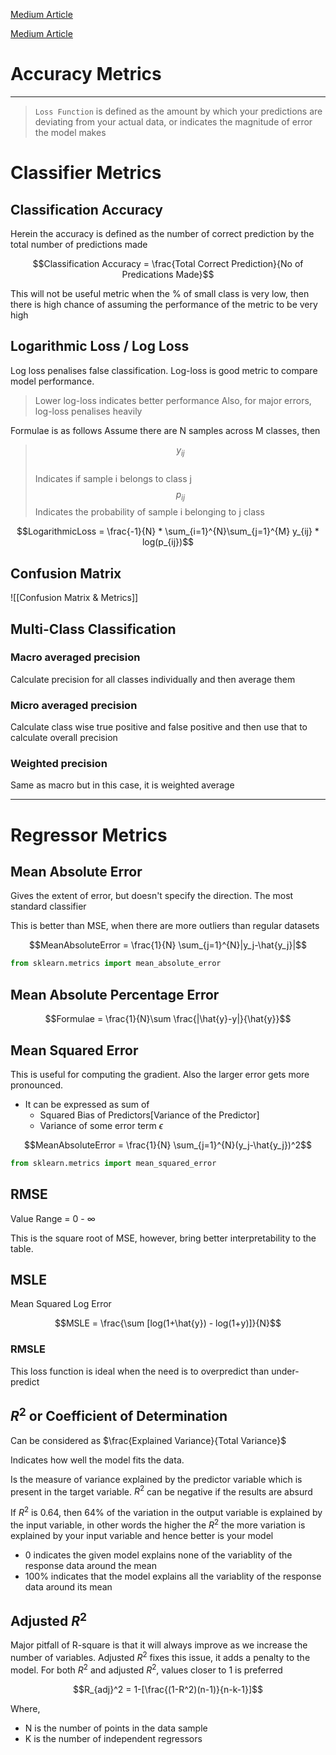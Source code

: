 <a href = "https://towardsdatascience.com/metrics-to-evaluate-your-machine-learning-algorithm-f10ba6e38234">Medium Article </a>

<a href ="https://towardsdatascience.com/your-ultimate-data-science-statistics-mathematics-cheat-sheet-d688a48ad3db"> Medium Article </a>

# Accuracy Metrics
---

> `Loss Function` is defined as the amount by which your predictions are deviating from your actual data, or indicates the magnitude of error the model makes 

# Classifier Metrics

## Classification Accuracy
Herein the accuracy is defined as the number of correct prediction by the total number of predictions made

$$Classification Accuracy = \frac{Total Correct Prediction}{No of Predications Made}$$

This will not be useful metric when the % of small class is very low, then there is high chance of assuming the performance of the metric to be very high

## Logarithmic Loss / Log Loss
Log loss penalises false classification. Log-loss is good metric to compare model performance. 

> Lower log-loss indicates better performance
> Also, for major errors, log-loss penalises heavily


Formulae is as follows 
Assume there are N samples across M classes, then 


> $$y_{ij}$$  
> Indicates if sample i belongs to class j
> $$p_{ij}$$
> Indicates the probability of sample i belonging to j class


$$LogarithmicLoss = \frac{-1}{N} * \sum_{i=1}^{N}\sum_{j=1}^{M} y_{ij} * log(p_{ij})$$

## Confusion Matrix

![[Confusion Matrix & Metrics]]

## Multi-Class Classification

### Macro averaged precision 

Calculate precision for all classes individually and then average them

### Micro averaged precision 
Calculate class wise true positive and false positive and then use that to calculate overall precision

### Weighted precision 
Same as macro but in this case, it is weighted average



---
# Regressor Metrics

## Mean Absolute Error
Gives the extent of error, but doesn't specify the direction. The most standard classifier

This is better than MSE, when there are more outliers than regular datasets

$$MeanAbsoluteError = \frac{1}{N}  \sum_{j=1}^{N}|y_j-\hat{y_j}|$$

```py
from sklearn.metrics import mean_absolute_error
```

## Mean Absolute Percentage Error

$$Formulae = \frac{1}{N}\sum \frac{|\hat{y}-y|}{\hat{y}}$$

## Mean Squared Error
This is useful for computing the gradient.
Also the larger error gets more pronounced.

- It can be expressed as sum of 
	- Squared Bias of Predictors[Variance of the Predictor]
	- Variance of some error term $\epsilon$

$$MeanAbsoluteError = \frac{1}{N}  \sum_{j=1}^{N}(y_j-\hat{y_j})^2$$

```py
from sklearn.metrics import mean_squared_error
```

## RMSE
Value Range = 0 - $\infty$

This is the square root of MSE, however, bring better interpretability to the table.

## MSLE
Mean Squared Log Error

$$MSLE = \frac{\sum [log(1+\hat{y}) - log(1+y)]}{N}$$

### RMSLE

This loss function is ideal when the need is to overpredict than under-predict


## $R^2$ or Coefficient of Determination

Can be considered as $\frac{Explained Variance}{Total Variance}$

Indicates how well the model fits the data.

Is the measure of variance explained by the predictor variable which is present in the target variable.  $R^2$ can be negative if the results are absurd

If $R^2$ is 0.64, then 64% of the variation in the output variable is explained by the input variable, in other words the higher the $R^2$ the more variation is explained by your input variable and hence better is your model
- 0 indicates the given model explains none of the variablity of the response data around the mean
- 100% indicates that the model explains all the variablity of the response data around its mean

## Adjusted $R^2$

Major pitfall of R-square is that it will always improve as we increase the number of variables. Adjusted $R^2$ fixes this issue, it adds a penalty to the model. For both $R^2$ and adjusted $R^2$, values closer to 1 is preferred

$$R_{adj}^2 = 1-[\frac{(1-R^2)(n-1)}{n-k-1}]$$

Where, 
- N is the number of points in the data sample
- K is the number of independent regressors